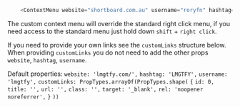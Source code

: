 ```js
    <ContextMenu website="shortboard.com.au" username="roryfn" hashtag="bronz3beard" />
```

The custom context menu will override the standard right click menu, if you need access to the standard menu just hold down `shift` + `right click`.

If you need to provide your own links see the `customLinks` structure below. When providing `customLinks` you do not need to add the other props `website`, `hashtag`, `username`.

Default properties:
  `website: 'lmgtfy.com/',`
  `hashtag: 'LMGTFY',`
  `username: 'lmgtfy',`
  `customLinks: PropTypes.arrayOf(PropTypes.shape(`
    `{`
      `id: 0,`
      `title: '',`
      `url: '',`
      `class: '',`
      `target: '_blank',`
      `rel: 'noopener noreferrer',`
    `}`
  `))`